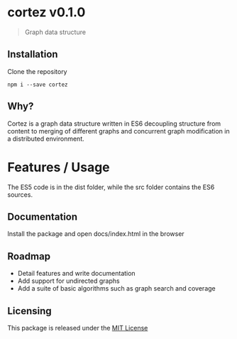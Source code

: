 # cortez v0.1.0
> Graph data structure



## Installation

Clone the repository

	npm i --save cortez


## Why?

Cortez is a graph data structure written in ES6 decoupling structure from content to merging of different graphs and concurrent graph modification in a distributed environment.


# Features / Usage

The ES5 code is in the dist folder, while the src folder contains the ES6 sources.





## Documentation

Install the package and open docs/index.html in the browser






## Roadmap

- Detail features and write documentation
- Add support for undirected graphs
- Add a suite of basic algorithms such as graph search and coverage



## Licensing

This package is released under the [MIT License](https://opensource.org/licenses/MIT)

